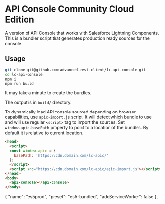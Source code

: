 # API Console Community Cloud Edition

A version of API Console that works with Salesforce Lightning Components.
This is a bundler script that generates production ready sources for the console.

## Usage

```sh
git clone git@github.com:advanced-rest-client/lc-api-console.git
cd lc-api-console
npm i
npm run build
```

It may take a minute to create the bundles.

The output is in `build/` directory.

To dynamically load API console sourced depending on browser capabilities,
use `apic-import.js` script. It will detect which bundle to use and will use
regular `<script>` tag to import the sources.
Set `window.apic.basePath` property to point to a location of the bundles.
By default it is relative to current location.

```html
<head>
  <script>
  const window.apic = {
    basePath: 'https://cdn.domain.com/lc-apic/'
  };
  </script>
  <script src="https://cdn.domain.com/lc-apic/apic-import.js"></script>
</head>
<body>
  <api-console></api-console>
</body>
```

{
  "name": "es5prod",
  "preset": "es5-bundled",
  "addServiceWorker": false
},
